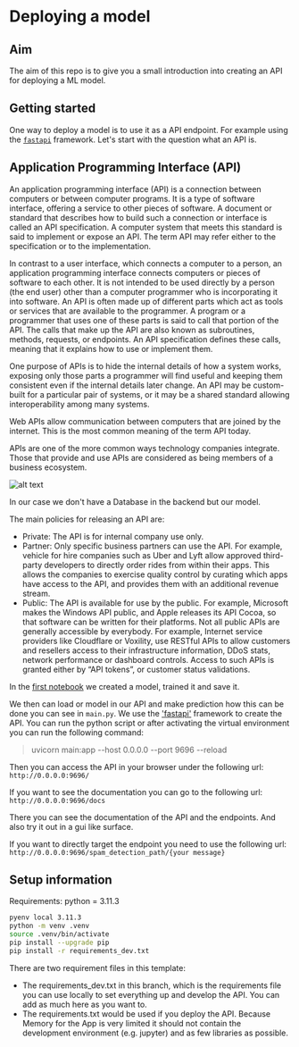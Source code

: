 # Deploying a model

## Aim
The aim of this repo is to give you a small introduction into creating an API for deploying a ML model.

## Getting started

One way to deploy a model is to use it as a API endpoint. For example using the [`fastapi`](https://fastapi.tiangolo.com/) framework. Let's start with the question what an API is.

## Application Programming Interface (API)

An application programming interface (API) is a connection between computers or between computer programs. It is a type of software interface, offering a service to other pieces of software. A document or standard that describes how to build such a connection or interface is called an API specification. A computer system that meets this standard is said to implement or expose an API. The term API may refer either to the specification or to the implementation.

In contrast to a user interface, which connects a computer to a person, an application programming interface connects computers or pieces of software to each other. It is not intended to be used directly by a person (the end user) other than a computer programmer who is incorporating it into software. An API is often made up of different parts which act as tools or services that are available to the programmer. A program or a programmer that uses one of these parts is said to call that portion of the API. The calls that make up the API are also known as subroutines, methods, requests, or endpoints. An API specification defines these calls, meaning that it explains how to use or implement them.

One purpose of APIs is to hide the internal details of how a system works, exposing only those parts a programmer will find useful and keeping them consistent even if the internal details later change. An API may be custom-built for a particular pair of systems, or it may be a shared standard allowing interoperability among many systems.

Web APIs allow communication between computers that are joined by the internet. This is the most common meaning of the term API today.

APIs are one of the more common ways technology companies integrate. Those that provide and use APIs are considered as being members of a business ecosystem.


![alt text](./images/Api.png)

In our case we don't have a Database in the backend but our model.

The main policies for releasing an API are:

- Private: The API is for internal company use only.
- Partner: Only specific business partners can use the API. For example, vehicle for hire companies such as Uber and Lyft allow approved third-party developers to directly order rides from within their apps. This allows the companies to exercise quality control by curating which apps have access to the API, and provides them with an additional revenue stream.
- Public: The API is available for use by the public. For example, Microsoft makes the Windows API public, and Apple releases its API Cocoa, so that software can be written for their platforms. Not all public APIs are generally accessible by everybody. For example, Internet service providers like Cloudflare or Voxility, use RESTful APIs to allow customers and resellers access to their infrastructure information, DDoS stats, network performance or dashboard controls. Access to such APIs is granted either by “API tokens”, or customer status validations.


In the [first notebook](./01_model.ipynb) we created a model, trained it and save it. 

We then can load or model in our API and make prediction how this can be done you can see in ```main.py```.
We use the ['fastapi'](https://fastapi.tiangolo.com/) framework to create the API. You can run the python script or after activating the virtual environment you can run the following command:

> uvicorn main:app --host 0.0.0.0 --port 9696 --reload 

Then you can access the API in your browser under the following url: ```http://0.0.0.0:9696/```

If you want to see the documentation you can go to the following url: ```http://0.0.0.0:9696/docs```

There you can see the documentation of the API and the endpoints. And also try it out in a gui like surface.

If you want to directly target the endpoint you need to use the following url: ```http://0.0.0.0:9696/spam_detection_path/{your message}```

## Setup information

Requirements:
python = 3.11.3 

```bash
pyenv local 3.11.3
python -m venv .venv
source .venv/bin/activate
pip install --upgrade pip
pip install -r requirements_dev.txt
```


There are two requirement files in this template:

- The requirements_dev.txt in this branch, which is the requirements file you can use locally to set everything up and develop the API. You can add as much here as you want to.
- The requirements.txt would be used if you deploy the API. Because Memory for the App is very limited it should not contain the development environment (e.g. jupyter) and as few libraries as possible.
